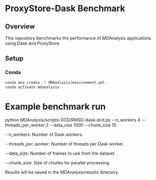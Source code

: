 # ProxyStore-Dask Benchmark

## Overview

This repository benchmarks the performance of MDAnalysis applications using Dask and ProxyStore.

## Setup

### Conda

```bash
conda env create -f MDAnalysis/environment.yml
conda activate mdanalysis
```
# Example benchmark run
python MDAnalysis/scripts-DCD/RMSD-dask-dcd.py --n_workers 4 --threads_per_worker 2 --data_size 1000 --chunk_size 10

--n_workers: Number of Dask workers.

--threads_per_worker: Number of threads per Dask worker.

--data_size: Number of frames to use from the dataset.

--chunk_size: Size of chunks for parallel processing.

Results will be saved in the MDAnalysis/results directory.
